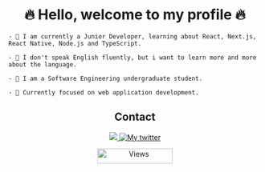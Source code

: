 <h1 align="center">🔥 Hello, welcome to my profile 🔥</h1>

```
- 🎒 I am currently a Junior Developer, learning about React, Next.js, React Native, Node.js and TypeScript.

- 🌇 I don't speak English fluently, but i want to learn more and more about the language.

- 📖 I am a Software Engineering undergraduate student.
```
```
- 🎯 Currently focused on web application development.
```


<h2 align="center">Contact</h2>

<p align="center">
   <a href="https://www.linkedin.com/in/gabriel-rodrigues-3623b2225/" target="_blank" title="My likedin">
      <img src="https://img.shields.io/badge/-LinkedIn-%230077B5?style=for-the-badge&logo=linkedin&logoColor=white" target="_blank">
   </a>
   <a href="https://twitter.com/GabrielRCodes" target="_blank">
      <img src="https://img.shields.io/badge/Twitter-1DA1F2?style=for-the-badge&logo=twitter&logoColor=white" target="_blank" title="My twitter">
   </a>
</p>

<div align="center">
<img align="center" alt="Views" height="30" width="150" src="https://komarev.com/ghpvc/?username=GabrielRCodes&color=orange" alt="GabrielRCodes" />
</div>
